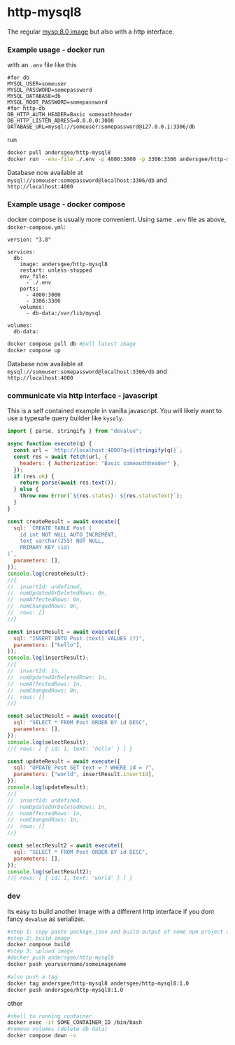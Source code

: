 # http-mysql8

The regular [mysq:8.0 image](https://hub.docker.com/_/mysql) but also with a http interface.

### Example usage - docker run

with an `.env` file like this

```
#for db
MYSQL_USER=someuser
MYSQL_PASSWORD=somepassword
MYSQL_DATABASE=db
MYSQL_ROOT_PASSWORD=somepassword
#for http-db
DB_HTTP_AUTH_HEADER=Basic someauthheader
DB_HTTP_LISTEN_ADRESS=0.0.0.0:3000
DATABASE_URL=mysql://someuser:somepassword@127.0.0.1:3306/db
```

run

```sh
docker pull andersgee/http-mysql8
docker run --env-file ./.env -p 4000:3000 -p 3306:3306 andersgee/http-mysql8
```

Database now available at `mysql://someuser:somepassword@localhost:3306/db` and `http://localhost:4000`

### Example usage - docker compose

docker compose is usually more convenient. Using same `.env` file as above, `docker-compose.yml`:

```
version: "3.8"

services:
  db:
    image: andersgee/http-mysql8
    restart: unless-stopped
    env_file:
      - ./.env
    ports:
      - 4000:3000
      - 3306:3306
    volumes:
      - db-data:/var/lib/mysql

volumes:
  db-data:
```

```sh
docker compose pull db #pull latest image
docker compose up
```

Database now available at `mysql://someuser:somepassword@localhost:3306/db` and `http://localhost:4000`

### communicate via http interface - javascript

This is a self contained example in vanilla javascript. You will likely want to use a typesafe query builder like `kysely`.

```js
import { parse, stringify } from "devalue";

async function execute(q) {
  const url = `http://localhost:4000?q=${stringify(q)}`;
  const res = await fetch(url, {
    headers: { Authorization: "Basic someauthheader" },
  });
  if (res.ok) {
    return parse(await res.text());
  } else {
    throw new Error(`${res.status}: ${res.statusText}`);
  }
}

const createResult = await execute({
  sql: `CREATE TABLE Post (
    id int NOT NULL AUTO_INCREMENT,
    text varchar(255) NOT NULL,
    PRIMARY KEY (id)
)`,
  parameters: [],
});
console.log(createResult);
//{
//  insertId: undefined,
//  numUpdatedOrDeletedRows: 0n,
//  numAffectedRows: 0n,
//  numChangedRows: 0n,
//  rows: []
//}

const insertResult = await execute({
  sql: "INSERT INTO Post (text) VALUES (?)",
  parameters: ["hello"],
});
console.log(insertResult);
//{
//  insertId: 1n,
//  numUpdatedOrDeletedRows: 1n,
//  numAffectedRows: 1n,
//  numChangedRows: 0n,
//  rows: []
//}

const selectResult = await execute({
  sql: "SELECT * FROM Post ORDER BY id DESC",
  parameters: [],
});
console.log(selectResult);
//{ rows: [ { id: 1, text: 'hello' } ] }

const updateResult = await execute({
  sql: "UPDATE Post SET text = ? WHERE id = ?",
  parameters: ["world", insertResult.insertId],
});
console.log(updateResult);
//{
//  insertId: undefined,
//  numUpdatedOrDeletedRows: 1n,
//  numAffectedRows: 1n,
//  numChangedRows: 1n,
//  rows: []
//}

const selectResult2 = await execute({
  sql: "SELECT * FROM Post ORDER BY id DESC",
  parameters: [],
});
console.log(selectResult2);
//{ rows: [ { id: 1, text: 'world' } ] }
```

### dev

Its easy to build another image with a different http interface if you dont fancy `devalue` as serializer.

```sh
#step 1: copy paste package.json and build output of some npm project and then
#step 2: build image
docker compose build
#step 3: upload image
#docker push andersgee/http-mysql8
docker push yourusername/someimagename

#also push a tag
docker tag andersgee/http-mysql8 andersgee/http-mysql8:1.0
docker push andersgee/http-mysql8:1.0

```

other

```sh
#shell to running container
docker exec -it SOME_CONTAINER_ID /bin/bash
#remove volumes (delete db data)
docker compose down -v
```

